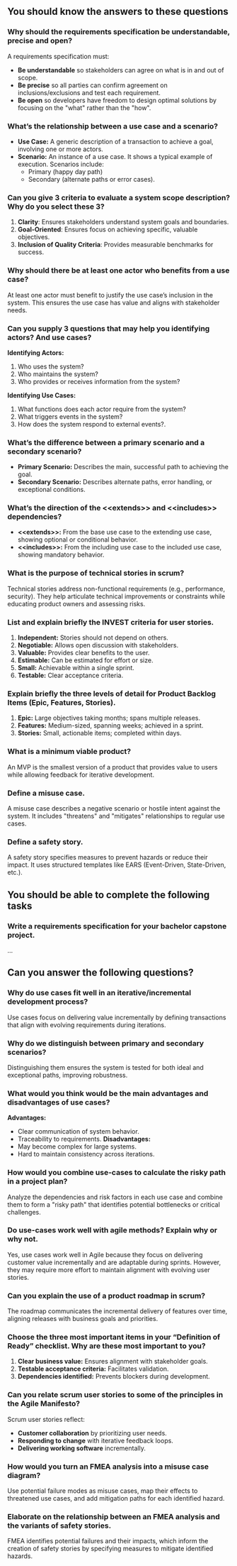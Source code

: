 ## You should know the answers to these questions

### Why should the requirements specification be understandable, precise and open?

A requirements specification must:

- **Be understandable** so stakeholders can agree on what is in and out of scope.
- **Be precise** so all parties can confirm agreement on inclusions/exclusions and test each requirement.
- **Be open** so developers have freedom to design optimal solutions by focusing on the "what" rather than the "how".

### What’s the relationship between a use case and a scenario?

- **Use Case:** A generic description of a transaction to achieve a goal, involving one or more actors.
- **Scenario:** An instance of a use case. It shows a typical example of execution. Scenarios include:
  - Primary (happy day path)
  - Secondary (alternate paths or error cases).

### Can you give 3 criteria to evaluate a system scope description? Why do you select these 3?

1.  **Clarity**: Ensures stakeholders understand system goals and boundaries.
2.  **Goal-Oriented**: Ensures focus on achieving specific, valuable objectives.
3.  **Inclusion of Quality Criteria**: Provides measurable benchmarks for success.

### Why should there be at least one actor who benefits from a use case?

At least one actor must benefit to justify the use case’s inclusion in the system. This ensures the use case has value and aligns with stakeholder needs.

### Can you supply 3 questions that may help you identifying actors? And use cases?

**Identifying Actors:**

1.  Who uses the system?
2.  Who maintains the system?
3.  Who provides or receives information from the system?

**Identifying Use Cases:**

1.  What functions does each actor require from the system?
2.  What triggers events in the system?
3.  How does the system respond to external events?.

### What’s the difference between a primary scenario and a secondary scenario?

- **Primary Scenario:** Describes the main, successful path to achieving the goal.
- **Secondary Scenario:** Describes alternate paths, error handling, or exceptional conditions.

### What’s the direction of the \<\<extends\>\> and \<\<includes\>\> dependencies?

- **\<\<extends\>\>:** From the base use case to the extending use case, showing optional or conditional behavior.
- **\<\<includes\>\>:** From the including use case to the included use case, showing mandatory behavior.

### What is the purpose of technical stories in scrum?

Technical stories address non-functional requirements (e.g., performance, security). They help articulate technical improvements or constraints while educating product owners and assessing risks.

### List and explain briefly the INVEST criteria for user stories.

1.  **Independent:** Stories should not depend on others.
2.  **Negotiable:** Allows open discussion with stakeholders.
3.  **Valuable:** Provides clear benefits to the user.
4.  **Estimable:** Can be estimated for effort or size.
5.  **Small:** Achievable within a single sprint.
6.  **Testable:** Clear acceptance criteria.

### Explain briefly the three levels of detail for Product Backlog Items (Epic, Features, Stories).

1.  **Epic:** Large objectives taking months; spans multiple releases.
2.  **Features:** Medium-sized, spanning weeks; achieved in a sprint.
3.  **Stories:** Small, actionable items; completed within days.

### What is a minimum viable product?

An MVP is the smallest version of a product that provides value to users while allowing feedback for iterative development.

### Define a misuse case.

A misuse case describes a negative scenario or hostile intent against the system. It includes "threatens" and "mitigates" relationships to regular use cases.

### Define a safety story.

A safety story specifies measures to prevent hazards or reduce their impact. It uses structured templates like EARS (Event-Driven, State-Driven, etc.).

## You should be able to complete the following tasks

### Write a requirements specification for your bachelor capstone project.

...

## Can you answer the following questions?

### Why do use cases fit well in an iterative/incremental development process?

Use cases focus on delivering value incrementally by defining transactions that align with evolving requirements during iterations.

### Why do we distinguish between primary and secondary scenarios?

Distinguishing them ensures the system is tested for both ideal and exceptional paths, improving robustness.

### What would you think would be the main advantages and disadvantages of use cases?

**Advantages:**

- Clear communication of system behavior.
- Traceability to requirements. **Disadvantages:**
- May become complex for large systems.
- Hard to maintain consistency across iterations.

### How would you combine use-cases to calculate the risky path in a project plan?

Analyze the dependencies and risk factors in each use case and combine them to form a "risky path" that identifies potential bottlenecks or critical challenges.

### Do use-cases work well with agile methods? Explain why or why not.

Yes, use cases work well in Agile because they focus on delivering customer value incrementally and are adaptable during sprints. However, they may require more effort to maintain alignment with evolving user stories.

### Can you explain the use of a product roadmap in scrum?

The roadmap communicates the incremental delivery of features over time, aligning releases with business goals and priorities.

### Choose the three most important items in your “Definition of Ready” checklist. Why are these most important to you?

1.  **Clear business value:** Ensures alignment with stakeholder goals.
2.  **Testable acceptance criteria:** Facilitates validation.
3.  **Dependencies identified:** Prevents blockers during development.

### Can you relate scrum user stories to some of the principles in the Agile Manifesto?

Scrum user stories reflect:

- **Customer collaboration** by prioritizing user needs.
- **Responding to change** with iterative feedback loops.
- **Delivering working software** incrementally.

### How would you turn an FMEA analysis into a misuse case diagram?

Use potential failure modes as misuse cases, map their effects to threatened use cases, and add mitigation paths for each identified hazard.

### Elaborate on the relationship between an FMEA analysis and the variants of safety stories.

FMEA identifies potential failures and their impacts, which inform the creation of safety stories by specifying measures to mitigate identified hazards.
